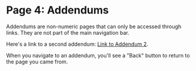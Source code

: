 # Page 4: Addendums

Addendums are non-numeric pages that can only be accessed through links. They are not part of the main navigation bar.

Here's a link to a second addendum: [Link to Addendum 2](?page=a2).

When you navigate to an addendum, you'll see a "Back" button to return to the page you came from.
